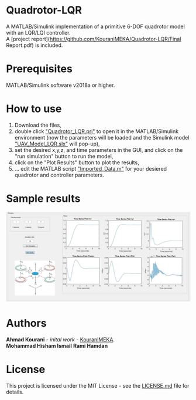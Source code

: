 # Quadrotor-LQR
A MATLAB/Simulink implementation of a primitive 6-DOF quadrotor model with an LQR/LQI controller.<br />
A [project report](https://github.com/KouraniMEKA/Quadrotor-LQR/Final Report.pdf) is included.

# Prerequisites
MATLAB/Simulink software v2018a or higher.

# How to use
1. Download the files, <br />
2. double click ["Quadrotor_LQR.prj"](https://github.com/KouraniMEKA/Quadrotor-LQR/blob/master/Quadrotor_LQR.prj) to open it in the MATLAB/Simulink environment (now the parameters will be loaded and the Simulink model ["UAV_Model_LQR.slx"](https://github.com/KouraniMEKA/Quadrotor-LQR/blob/master/UAV_Model_LQR.slx) will pop-up), <br />
3. set the desired x,y,z, and time parameters in the GUI, and click on the "run simulation" button to run the model, <br />
4. click on the "Plot Results" button to plot the results, <br />
5. ... edit the MATLAB script ["Imported_Data.m"](https://github.com/KouraniMEKA/Quadrotor-LQR/blob/master/Imported_Data.m) for your desiered quadrotor and controller parameters.

# Sample results
<p align="center">
  <img src="https://github.com/KouraniMEKA/Quadrotor-LQR/blob/master/images/GUI_sample.JPG">
  <br />
</p>

# Authors
**Ahmad Kourani** - *inital work* - [KouraniMEKA](https://github.com/KouraniMEKA). <br />
**Mohammad Hisham Ismail** 
**Rami Hamdan**

# License
This project is licensed under the MIT License - see the [LICENSE.md](https://github.com/KouraniMEKA/Quadrotor-LQR/blob/master/LICENSE) file for details.
 
